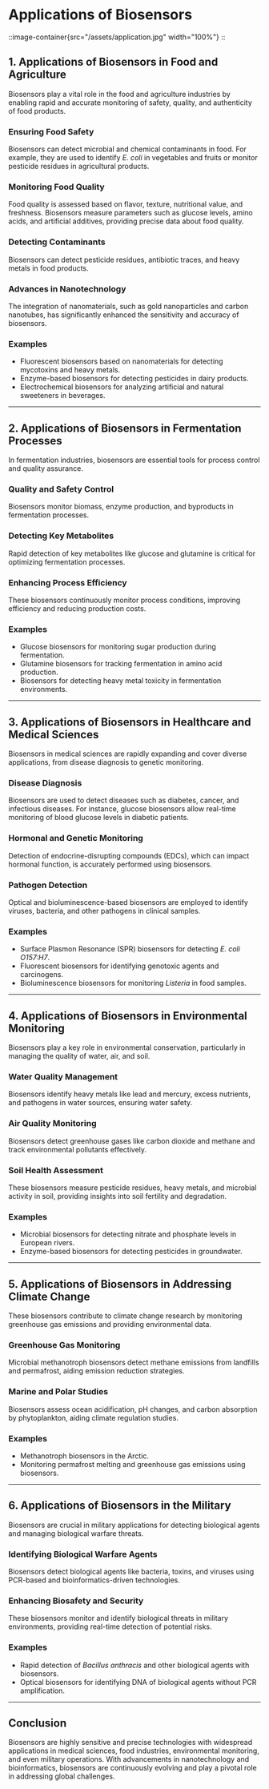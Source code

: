 # Applications of Biosensors

::image-container{src="/assets/application.jpg"  width="100%"}
::


## 1. Applications of Biosensors in Food and Agriculture
Biosensors play a vital role in the food and agriculture industries by enabling rapid and accurate monitoring of safety, quality, and authenticity of food products.

### Ensuring Food Safety
Biosensors can detect microbial and chemical contaminants in food. For example, they are used to identify *E. coli* in vegetables and fruits or monitor pesticide residues in agricultural products.

### Monitoring Food Quality
Food quality is assessed based on flavor, texture, nutritional value, and freshness. Biosensors measure parameters such as glucose levels, amino acids, and artificial additives, providing precise data about food quality.

### Detecting Contaminants
Biosensors can detect pesticide residues, antibiotic traces, and heavy metals in food products.

### Advances in Nanotechnology
The integration of nanomaterials, such as gold nanoparticles and carbon nanotubes, has significantly enhanced the sensitivity and accuracy of biosensors.

### Examples
- Fluorescent biosensors based on nanomaterials for detecting mycotoxins and heavy metals.
- Enzyme-based biosensors for detecting pesticides in dairy products.
- Electrochemical biosensors for analyzing artificial and natural sweeteners in beverages.

---

## 2. Applications of Biosensors in Fermentation Processes
In fermentation industries, biosensors are essential tools for process control and quality assurance.

### Quality and Safety Control
Biosensors monitor biomass, enzyme production, and byproducts in fermentation processes.

### Detecting Key Metabolites
Rapid detection of key metabolites like glucose and glutamine is critical for optimizing fermentation processes.

### Enhancing Process Efficiency
These biosensors continuously monitor process conditions, improving efficiency and reducing production costs.

### Examples
- Glucose biosensors for monitoring sugar production during fermentation.
- Glutamine biosensors for tracking fermentation in amino acid production.
- Biosensors for detecting heavy metal toxicity in fermentation environments.

---

## 3. Applications of Biosensors in Healthcare and Medical Sciences
Biosensors in medical sciences are rapidly expanding and cover diverse applications, from disease diagnosis to genetic monitoring.

### Disease Diagnosis
Biosensors are used to detect diseases such as diabetes, cancer, and infectious diseases. For instance, glucose biosensors allow real-time monitoring of blood glucose levels in diabetic patients.

### Hormonal and Genetic Monitoring
Detection of endocrine-disrupting compounds (EDCs), which can impact hormonal function, is accurately performed using biosensors.

### Pathogen Detection
Optical and bioluminescence-based biosensors are employed to identify viruses, bacteria, and other pathogens in clinical samples.

### Examples
- Surface Plasmon Resonance (SPR) biosensors for detecting *E. coli O157:H7*.
- Fluorescent biosensors for identifying genotoxic agents and carcinogens.
- Bioluminescence biosensors for monitoring *Listeria* in food samples.

---

## 4. Applications of Biosensors in Environmental Monitoring
Biosensors play a key role in environmental conservation, particularly in managing the quality of water, air, and soil.

### Water Quality Management
Biosensors identify heavy metals like lead and mercury, excess nutrients, and pathogens in water sources, ensuring water safety.

### Air Quality Monitoring
Biosensors detect greenhouse gases like carbon dioxide and methane and track environmental pollutants effectively.

### Soil Health Assessment
These biosensors measure pesticide residues, heavy metals, and microbial activity in soil, providing insights into soil fertility and degradation.

### Examples
- Microbial biosensors for detecting nitrate and phosphate levels in European rivers.
- Enzyme-based biosensors for detecting pesticides in groundwater.

---

## 5. Applications of Biosensors in Addressing Climate Change
These biosensors contribute to climate change research by monitoring greenhouse gas emissions and providing environmental data.

### Greenhouse Gas Monitoring
Microbial methanotroph biosensors detect methane emissions from landfills and permafrost, aiding emission reduction strategies.

### Marine and Polar Studies
Biosensors assess ocean acidification, pH changes, and carbon absorption by phytoplankton, aiding climate regulation studies.

### Examples
- Methanotroph biosensors in the Arctic.
- Monitoring permafrost melting and greenhouse gas emissions using biosensors.

---

## 6. Applications of Biosensors in the Military
Biosensors are crucial in military applications for detecting biological agents and managing biological warfare threats.

### Identifying Biological Warfare Agents
Biosensors detect biological agents like bacteria, toxins, and viruses using PCR-based and bioinformatics-driven technologies.

### Enhancing Biosafety and Security
These biosensors monitor and identify biological threats in military environments, providing real-time detection of potential risks.

### Examples
- Rapid detection of *Bacillus anthracis* and other biological agents with biosensors.
- Optical biosensors for identifying DNA of biological agents without PCR amplification.

---

## Conclusion
Biosensors are highly sensitive and precise technologies with widespread applications in medical sciences, food industries, environmental monitoring, and even military operations. With advancements in nanotechnology and bioinformatics, biosensors are continuously evolving and play a pivotal role in addressing global challenges.
